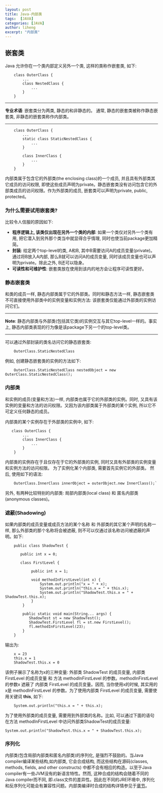 ```yaml
---
layout: post
title: Java-内部类
tags:  [JAVA]
categories: [JAVA]
author: liheng
excerpt: "内部类"
---
```

## 嵌套类

Java 允许你在一个类内部定义另外一个类, 这样的类称作嵌套类, 如下:

```
    class OuterClass {
        ...
        class NestedClass {
            ...
        }
    }
```

***

**专业术语**: 嵌套类分为两类, 静态的和非静态的。 通常, 静态的嵌套类被称作静态嵌套类, 非静态的嵌套类称作内部类。

***

```
    class OuterClass {
        ...
        static class StaticNestedClass {
            ...
        }
        
        class InnerClass {
            ...
        }
    }
```

内部类属于包含它的外部类(the enclosing class)的一个成员, 并且具有外部类其它成员的访问权限, 即使这些成员声明为private。静态嵌套类没有访问包含它的外部类成员的访问权限。作为外部类的成员, 嵌套类可以声明为private, public, protected。


### 为什么需要试用嵌套类?

比较令人信服的原因如下:

- **程序逻辑上, 该类仅出现在另外一个类的内部**: 如果一个类仅对另外一个类有用, 把它潜入到另外那个类当中就显得合乎情理, 同时也使当前package更加精简。
- **封装**: 给定两个top-level的类, A和B, 其中B需要访问A的成员变量(private)。通过将B放入A内部, 那么B就可以访问A的成员变量, 同时该成员变量也可以声明为private。除此之外, B还可以隐身。
- **可读性和可维护性**: 嵌套类放在使用到该内的地方会让程序可读性更好。

### 静态嵌套类

和类的成员一样, 静态内部类属于它的外部类。同时和静态方法一样, 静态嵌套类不可直接使用外部类中的实例变量和实例方法: 该嵌套类仅能通过外部类的实例访问它们。

***

**Note**: 静态内部类与外部类(包括其它类)的实例交互与其它top-level一样的。事实上, 静态内部类表现的行为像是该package下另一个的top-level类。

***

可以通过外部封装的类名访问它的静态嵌套类:

```
    OuterClass.StaticNestedClass
```

例如, 创建静态嵌套类的实例的方法如下:

```
    OuterClass.StaticNestedClass nestedObject = new OuterClass.StaticNestedClass();
```

### 内部类

和实例的成员(变量和方法)一样, 内部类也属于它的外部类的实例。同时, 又具有该实例的变量和方法的访问权限。又因为该内部类属于外部类的某个实例, 所以它不可定义任何静态的成员。

内部类的某个实例存在于外部类的实例中, 如下:

```
   class OuterClass {
        ...
        class InnerClass {
            ...
        }
    }
```

内部类的实例存在于且仅存在于它的外部类的实例, 同时又具有外部类的实例变量和实例方法的访问权限。
为了实例化某个内部类, 需要首先实例它的外部类。 然后, 使用如下的语法:
```
    OuterClass.InnerClass innerObject = outerObject.new InnerClass();`
```

另外, 有两种比较特别的内部类: 局部内部类(local class) 和 匿名内部类(anonymous classes)。

### 遮蔽(Shadowing)
如果内部类的成员变量或成员方法的某个名称 和 外部类的其它某个声明的名称一样, 那么外部类的那个名称将会被遮蔽, 则不可以仅通过该名称访问被遮蔽的声明。如下:

```
    public class ShadowTest {
    
       public int x = 0;
    
       class FirstLevel {
    
            public int x = 1;
    
            void methodInFirstLevel(int x) {
                System.out.println("x = " + x);
                System.out.println("this.x = " + this.x);
                System.out.println("ShadowTest.this.x = " + ShadowTest.this.x);
            }
        }
        
        public static void main(String... args) {
           ShadowTest st = new ShadowTest();
           ShadowTest.FirstLevel fl = st.new FirstLevel();
           fl.methodInFirstLevel(23);
        }
    }
```

输出为:

```
    x = 23
    this.x = 1
    ShadowTest.this.x = 0
```

该例子展示了名称为x的三种变量: 外部类 ShadowTest 的成员变量, 内部类 FirstLevel 的成员变量 和 方法 methodInFirstLevel 的参数。methodInFirstLevel 的参数x 遮蔽了 内部类 FirstLevel 的成员变量。因而, 当你使用x的时候, 其实用的x是 methodInFirstLevel 的参数。为了使用内部类 FirstLevel 的成员变量, 需要使用关键词 **this**, 如下:

```
    System.out.println("this.x = " + this.x);
```

为了使用外部类的成员变量, 需要用到外部类的名称。比如, 可以通过下面的语句在方法 methodInFirstLevel 中访问外部类ShadowTest的成员变量:

```
System.out.println("ShadowTest.this.x = " + ShadowTest.this.x);
```


### 序列化

内部类(包含局部内部类和匿名内部类)的序列化, 是强烈不鼓励的。当Java compiler编译某些结构,如内部类, 它会合成结构, 而这些结构在源码(classes, methods, fields, and other constructs) 中都不会有相应的构造。以至于Java compiler有一些JVM没有的新语言特性。然而, 这种合成的结构会随着不同的Java compiler而不同, 即.class文件的差异性。因此在不同的JRE环境中, 序列化和反序列化可能会有兼容性问题。内部类编译时合成的结构详情参见于[章节][ISPONMP]。

[ISPONMP]: https://docs.oracle.com/javase/tutorial/reflect/member/methodparameterreflection.html#implcit_and_synthetic
